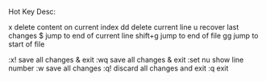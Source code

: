 Hot Key Desc:

x         delete content on current index
dd        delete current line
u         recover last changes
$         jump to end of current line
shift+g   jump to end of file
gg        jump to start of file

:x!       save all changes & exit
:wq       save all changes & exit
:set nu   show line number
:w        save all changes
:q!       discard all changes and exit
:q        exit
